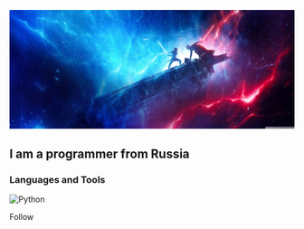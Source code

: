 ![Header](https://github.com/MrTesh/MrTesh/blob/main/assets/3431360.jpg)

## I am a programmer from Russia 

### Languages and Tools
![Python](https://img.shields.io/badge/-Python-43DFF7?style=for-the-badge&logo=python)


Follow 
